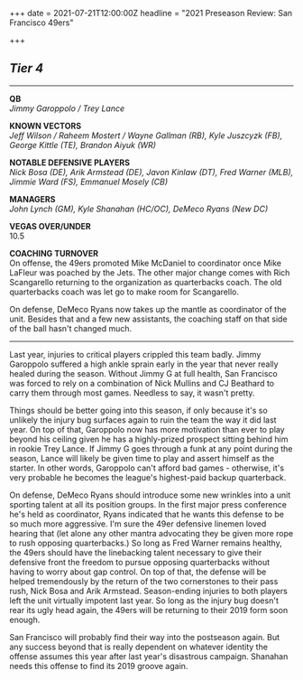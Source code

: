 +++
date = 2021-07-21T12:00:00Z
headline = "2021 Preseason Review: San Francisco 49ers"

+++
## _Tier 4_

***

**QB**  
_Jimmy Garoppolo / Trey Lance_

**KNOWN VECTORS**  
_Jeff Wilson / Raheem Mostert / Wayne Gallman (RB), Kyle Juszcyzk (FB), George Kittle (TE), Brandon Aiyuk (WR)_

**NOTABLE DEFENSIVE PLAYERS**  
_Nick Bosa (DE), Arik Armstead (DE), Javon Kinlaw (DT), Fred Warner (MLB), Jimmie Ward (FS), Emmanuel Mosely (CB)_

**MANAGERS**  
_John Lynch (GM), Kyle Shanahan (HC/OC), DeMeco Ryans (New DC)_

**VEGAS OVER/UNDER**  
10\.5

**COACHING TURNOVER**  
On offense, the 49ers promoted Mike McDaniel to coordinator once Mike LaFleur was poached by the Jets. The other major change comes with Rich Scangarello returning to the organization as quarterbacks coach. The old quarterbacks coach was let go to make room for Scangarello.

On defense, DeMeco Ryans now takes up the mantle as coordinator of the unit. Besides that and a few new assistants, the coaching staff on that side of the ball hasn't changed much.

***

Last year, injuries to critical players crippled this team badly. Jimmy Garoppolo suffered a high ankle sprain early in the year that never really healed during the season. Without Jimmy G at full health, San Francisco was forced to rely on a combination of Nick Mullins and CJ Beathard to carry them through most games. Needless to say, it wasn't pretty.

Things should be better going into this season, if only because it's so unlikely the injury bug surfaces again to ruin the team the way it did last year. On top of that, Garoppolo now has more motivation than ever to play beyond his ceiling given he has a highly-prized prospect sitting behind him in rookie Trey Lance. If Jimmy G goes through a funk at any point during the season, Lance will likely be given time to play and assert himself as the starter. In other words, Garoppolo can't afford bad games - otherwise, it's very probable he becomes the league's highest-paid backup quarterback.

On defense, DeMeco Ryans should introduce some new wrinkles into a unit sporting talent at all its position groups. In the first major press conference he's held as coordinator, Ryans indicated that he wants this defense to be so much more aggressive. I'm sure the 49er defensive linemen loved hearing that (let alone any other mantra advocating they be given more rope to rush opposing quarterbacks.) So long as Fred Warner remains healthy, the 49ers should have the linebacking talent necessary to give their defensive front the freedom to pursue opposing quarterbacks without having to worry about gap control. On top of that, the defense will be helped tremendously by the return of the two cornerstones to their pass rush, Nick Bosa and Arik Armstead. Season-ending injuries to both players left the unit virtually impotent last year. So long as the injury bug doesn't rear its ugly head again, the 49ers will be returning to their 2019 form soon enough.

San Francisco will probably find their way into the postseason again. But any success beyond that is really dependent on whatever identity the offense assumes this year after last year's disastrous campaign. Shanahan needs this offense to find its 2019 groove again.